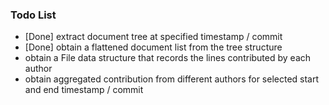 ### Todo List

- [Done] extract document tree at specified timestamp / commit
- [Done] obtain a flattened document list from the tree structure
- obtain a File data structure that records the lines contributed by each author
- obtain aggregated contribution from different authors for selected start and end timestamp / commit
